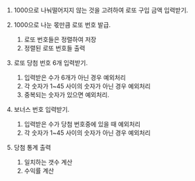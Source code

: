 1. 1000으로 나눠떨어지지 않는 것을 고려하여 로또 구입 금액 입력받기.
2. 1000으로 나눈 몫만큼 로또 번호 발급.
   1. 로또 번호들은 정렬하여 저장
   2. 정렬된 로또 번호들 출력
3. 로또 당첨 번호 6개 입력받기.
   1. 입력받은 수가 6개가 아닌 경우 예외처리
   2. 각 숫자가 1~45 사이의 숫자가 아닌 경우 예외처리
   3. 중복되는 숫자가 있으면 예외처리.
4. 보너스 번호 입력받기.
   1. 입력받은 수가 당첨 번호중에 있을 때 예외처리
   2. 각 숫자가 1~45 사이의 숫자가 아닌 경우 예외처리

5. 당첨 통계 출력
   1. 일치하는 갯수 계산
   2. 수익률 계산